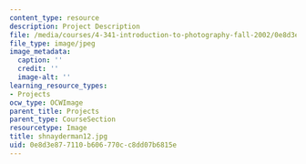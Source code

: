 ```yaml
---
content_type: resource
description: Project Description
file: /media/courses/4-341-introduction-to-photography-fall-2002/0e8d3e877110b606770cc8dd07b6815e_shnayderman12.jpg
file_type: image/jpeg
image_metadata:
  caption: ''
  credit: ''
  image-alt: ''
learning_resource_types:
- Projects
ocw_type: OCWImage
parent_title: Projects
parent_type: CourseSection
resourcetype: Image
title: shnayderman12.jpg
uid: 0e8d3e87-7110-b606-770c-c8dd07b6815e
---
```

